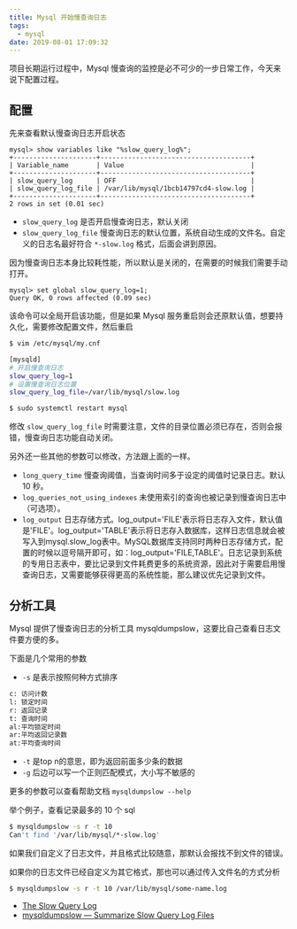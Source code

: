 ```yaml
---
title: Mysql 开始慢查询日志
tags:
  - mysql
date: 2019-08-01 17:09:32
---
```



项目长期运行过程中，Mysql 慢查询的监控是必不可少的一步日常工作，今天来说下配置过程。

<!-- more -->
<!-- toc -->

## 配置

先来查看默认慢查询日志开启状态

```mysql
mysql> show variables like "%slow_query_log%";
+---------------------+--------------------------------------+
| Variable_name       | Value                                |
+---------------------+--------------------------------------+
| slow_query_log      | OFF                                  |
| slow_query_log_file | /var/lib/mysql/1bcb14797cd4-slow.log |
+---------------------+--------------------------------------+
2 rows in set (0.01 sec)
```

- `slow_query_log` 是否开启慢查询日志，默认关闭
- `slow_query_log_file` 慢查询日志的默认位置，系统自动生成的文件名。自定义的日志名最好符合 `*-slow.log` 格式，后面会讲到原因。

因为慢查询日志本身比较耗性能，所以默认是关闭的，在需要的时候我们需要手动打开。

```mysql
mysql> set global slow_query_log=1;
Query OK, 0 rows affected (0.09 sec)
```

该命令可以全局开启该功能，但是如果 Mysql 服务重启则会还原默认值，想要持久化，需要修改配置文件，然后重启

```bash
$ vim /etc/mysql/my.cnf
```

```bash
[mysqld]
# 开启慢查询日志
slow_query_log=1
# 设置慢查询日志位置
slow_query_log_file=/var/lib/mysql/slow.log
```

```bash
$ sudo systemctl restart mysql
```

修改 `slow_query_log_file` 时需要注意，文件的目录位置必须已存在，否则会报错，慢查询日志功能自动关闭。

另外还一些其他的参数可以修改，方法跟上面的一样。

- `long_query_time` 慢查询阈值，当查询时间多于设定的阈值时记录日志。默认 10 秒。
- `log_queries_not_using_indexes` 未使用索引的查询也被记录到慢查询日志中（可选项）。
- `log_output` 日志存储方式。log_output='FILE'表示将日志存入文件，默认值是'FILE'。log_output='TABLE'表示将日志存入数据库，这样日志信息就会被写入到mysql.slow_log表中。MySQL数据库支持同时两种日志存储方式，配置的时候以逗号隔开即可，如：log_output='FILE,TABLE'。日志记录到系统的专用日志表中，要比记录到文件耗费更多的系统资源，因此对于需要启用慢查询日志，又需要能够获得更高的系统性能，那么建议优先记录到文件。

## 分析工具

Mysql 提供了慢查询日志的分析工具 mysqldumpslow，这要比自己查看日志文件要方便的多。

下面是几个常用的参数

- `-s` 是表示按照何种方式排序

```bash
c: 访问计数
l: 锁定时间
r: 返回记录
t: 查询时间
al:平均锁定时间
ar:平均返回记录数
at:平均查询时间
```

- `-t` 是top n的意思，即为返回前面多少条的数据
- `-g` 后边可以写一个正则匹配模式，大小写不敏感的

更多的参数可以查看帮助文档 `mysqldumpslow --help`

举个例子，查看记录最多的 10 个 sql

```bash
$ mysqldumpslow -s r -t 10
Can't find '/var/lib/mysql/*-slow.log'
```

如果我们自定义了日志文件，并且格式比较随意，那默认会报找不到文件的错误。

如果你的日志文件已经自定义为其它格式，那也可以通过传入文件名的方式分析

```bash
$ mysqldumpslow -s r -t 10 /var/lib/mysql/some-name.log
```

- [The Slow Query Log](https://dev.mysql.com/doc/refman/5.7/en/slow-query-log.html)
- [mysqldumpslow — Summarize Slow Query Log Files](https://dev.mysql.com/doc/refman/5.7/en/mysqldumpslow.html)
